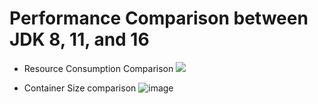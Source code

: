 # Performance Comparison between JDK 8, 11, and 16

- Resource Consumption Comparison
![](https://github.com/AzarguNazari/JDK-performance-comparison/blob/main/images/img.png?raw=true)

- Container Size comparison
![image](https://user-images.githubusercontent.com/17498897/132958834-7616832e-9d2b-4251-8f32-bea5f991d856.png)
